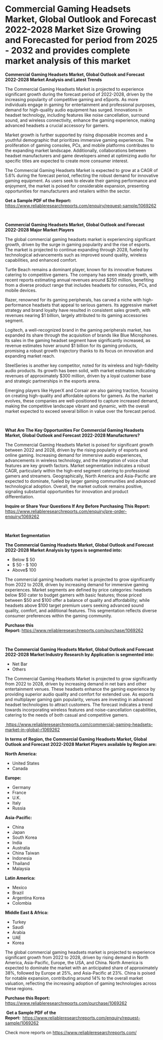 <p><h1>Commercial Gaming Headsets Market, Global Outlook and Forecast 2022-2028 Market Size Growing and Forecasted for period from 2025 - 2032 and provides complete market analysis of this market</h1></p><p><strong>Commercial Gaming Headsets Market, Global Outlook and Forecast 2022-2028 Market Analysis and Latest Trends</strong></p>
<p><p>The Commercial Gaming Headsets Market is projected to experience significant growth during the forecast period of 2022-2028, driven by the increasing popularity of competitive gaming and eSports. As more individuals engage in gaming for entertainment and professional purposes, demand for high-quality audio equipment has surged. Innovations in headset technology, including features like noise cancellation, surround sound, and wireless connectivity, enhance the gaming experience, making advanced headsets a crucial accessory for gamers.</p><p>Market growth is further supported by rising disposable incomes and a youthful demographic that prioritizes immersive gaming experiences. The proliferation of gaming consoles, PCs, and mobile platforms contributes to the expanding market landscape. Additionally, collaborations between headset manufacturers and game developers aimed at optimizing audio for specific titles are expected to create more consumer interest.</p><p>The Commercial Gaming Headsets Market is expected to grow at a CAGR of 5.6% during the forecast period, reflecting the robust demand for innovative gaming equipment. As users seek to elevate their gaming performance and enjoyment, the market is poised for considerable expansion, presenting opportunities for manufacturers and retailers within the sector.</p></p>
<p><strong>Get a Sample PDF of the Report:&nbsp;</strong> <a href="https://www.reliableresearchreports.com/enquiry/request-sample/1069262?utm_campaign=3548&utm_medium=2&utm_source=Github&utm_content=ia&utm_term=21032025&utm_id=commercial-gaming-headsets-market-global-outlook-and-forecast-2022-2028">https://www.reliableresearchreports.com/enquiry/request-sample/1069262</a></p>
<p>&nbsp;</p>
<p><strong>Commercial Gaming Headsets Market, Global Outlook and Forecast 2022-2028 Major Market Players</strong></p>
<p><p>The global commercial gaming headsets market is experiencing significant growth, driven by the surge in gaming popularity and the rise of esports. The market is projected to continue expanding through 2028, fueled by technological advancements such as improved sound quality, wireless capabilities, and enhanced comfort.</p><p>Turtle Beach remains a dominant player, known for its innovative features catering to competitive gamers. The company has seen steady growth, with recent reports estimating annual revenues around $250 million, benefiting from a diverse product range that includes headsets for consoles, PCs, and mobile devices.</p><p>Razer, renowned for its gaming peripherals, has carved a niche with high-performance headsets that appeal to serious gamers. Its aggressive market strategy and brand loyalty have resulted in consistent sales growth, with revenues nearing $1 billion, largely attributed to its gaming accessories segment.</p><p>Logitech, a well-recognized brand in the gaming peripherals market, has expanded its share through the acquisition of brands like Blue Microphones. Its sales in the gaming headset segment have significantly increased, as revenue estimates hover around $1 billion for its gaming products, promising a robust growth trajectory thanks to its focus on innovation and expanding market reach.</p><p>SteelSeries is another key competitor, noted for its wireless and high-fidelity audio products. Its growth has been solid, with market estimates indicating revenues of approximately $300 million, driven by a loyal customer base and strategic partnerships in the esports arena.</p><p>Emerging players like HyperX and Corsair are also gaining traction, focusing on creating high-quality and affordable options for gamers. As the market evolves, these companies are well-positioned to capture increased demand, making the competitive landscape vibrant and dynamic, with the overall market expected to exceed several billion in value over the forecast period.</p></p>
<p>&nbsp;</p>
<p><strong>What Are The Key Opportunities For Commercial Gaming Headsets Market, Global Outlook and Forecast 2022-2028 Manufacturers?</strong></p>
<p><p>The Commercial Gaming Headsets Market is poised for significant growth between 2022 and 2028, driven by the rising popularity of esports and online gaming. Increasing demand for immersive audio experiences, advancements in wireless technology, and the integration of voice chat features are key growth factors. Market segmentation indicates a robust CAGR, particularly within the high-end segment catering to professional gamers and streamers. Geographically, North America and Asia-Pacific are expected to dominate, fueled by larger gaming communities and advanced technological adoption. Overall, the market outlook remains positive, signaling substantial opportunities for innovation and product differentiation.</p></p>
<p><strong>Inquire or Share Your Questions If Any Before Purchasing This Report:</strong> <a href="https://www.reliableresearchreports.com/enquiry/pre-order-enquiry/1069262?utm_campaign=3548&utm_medium=2&utm_source=Github&utm_content=ia&utm_term=21032025&utm_id=commercial-gaming-headsets-market-global-outlook-and-forecast-2022-2028">https://www.reliableresearchreports.com/enquiry/pre-order-enquiry/1069262</a></p>
<p>&nbsp;</p>
<p><strong>Market Segmentation</strong></p>
<p><strong>The Commercial Gaming Headsets Market, Global Outlook and Forecast 2022-2028 Market Analysis by types is segmented into:</strong></p>
<p><ul><li>Below $ 50</li><li>$ 50 - $ 100</li><li>Above$ 100</li></ul></p>
<p><p>The commercial gaming headsets market is projected to grow significantly from 2022 to 2028, driven by increasing demand for immersive gaming experiences. Market segments are defined by price categories: headsets below $50 cater to budget gamers with basic features; those priced between $50 and $100 offer a balance of quality and affordability; while headsets above $100 target premium users seeking advanced sound quality, comfort, and additional features. This segmentation reflects diverse consumer preferences within the gaming community.</p></p>
<p><strong>Purchase this Report:&nbsp;</strong><a href="https://www.reliableresearchreports.com/purchase/1069262?utm_campaign=3548&utm_medium=2&utm_source=Github&utm_content=ia&utm_term=21032025&utm_id=commercial-gaming-headsets-market-global-outlook-and-forecast-2022-2028">https://www.reliableresearchreports.com/purchase/1069262</a></p>
<p>&nbsp;</p>
<p><strong>The Commercial Gaming Headsets Market, Global Outlook and Forecast 2022-2028 Market Industry Research by Application is segmented into:</strong></p>
<p><ul><li>Net Bar</li><li>Others</li></ul></p>
<p><p>The Commercial Gaming Headsets Market is projected to grow significantly from 2022 to 2028, driven by increasing demand in net bars and other entertainment venues. These headsets enhance the gaming experience by providing superior audio quality and comfort for extended use. As esports and multiplayer gaming gain popularity, venues are investing in advanced headset technologies to attract customers. The forecast indicates a trend towards incorporating wireless features and noise-cancellation capabilities, catering to the needs of both casual and competitive gamers.</p></p>
<p><a href="https://www.reliableresearchreports.com/commercial-gaming-headsets-market-in-global-r1069262?utm_campaign=3548&utm_medium=2&utm_source=Github&utm_content=ia&utm_term=21032025&utm_id=commercial-gaming-headsets-market-global-outlook-and-forecast-2022-2028">&nbsp;https://www.reliableresearchreports.com/commercial-gaming-headsets-market-in-global-r1069262</a></p>
<p><strong>In terms of Region, the Commercial Gaming Headsets Market, Global Outlook and Forecast 2022-2028 Market Players available by Region are:</strong></p>
<p>
    <p> <strong> North America: </strong>
        <ul>
            <li>United States</li>
            <li>Canada</li>
        </ul>
        </p> 
    <p> <strong> Europe: </strong>
        <ul>
            <li>Germany</li>
            <li>France</li>
            <li>U.K.</li>
            <li>Italy</li>
            <li>Russia</li>
        </ul>
        </p> 
    <p> <strong> Asia-Pacific: </strong>
        <ul>
            <li>China</li>
            <li>Japan</li>
            <li>South Korea</li>
            <li>India</li>
            <li>Australia</li>
            <li>China Taiwan</li>
            <li>Indonesia</li>
            <li>Thailand</li>
            <li>Malaysia</li>
        </ul>
        </p> 
    <p> <strong> Latin America: </strong>
        <ul>
            <li>Mexico</li>
            <li>Brazil</li>
            <li>Argentina Korea</li>
            <li>Colombia</li>
        </ul>
        </p> 
    <p> <strong> Middle East & Africa: </strong>
        <ul>
            <li>Turkey</li>
            <li>Saudi</li>
            <li>Arabia</li>
            <li>UAE</li>
            <li>Korea</li>
        </ul>
    </p>
    </p>
<p><p>The global commercial gaming headsets market is projected to experience significant growth from 2022 to 2028, driven by rising demand in North America, Asia-Pacific, Europe, the USA, and China. North America is expected to dominate the market with an anticipated share of approximately 38%, followed by Europe at 25%, and Asia-Pacific at 23%. China is poised for notable expansion, contributing around 14% to the overall market valuation, reflecting the increasing adoption of gaming technologies across these regions.</p></p>
<p><strong>Purchase this Report: </strong><a href="https://www.reliableresearchreports.com/purchase/1069262?utm_campaign=3548&utm_medium=2&utm_source=Github&utm_content=ia&utm_term=21032025&utm_id=commercial-gaming-headsets-market-global-outlook-and-forecast-2022-2028">https://www.reliableresearchreports.com/purchase/1069262</a></p>
<p>&nbsp;<strong>Get a Sample PDF of the Report:&nbsp;&nbsp;</strong><a href="https://www.reliableresearchreports.com/enquiry/request-sample/1069262?utm_campaign=3548&utm_medium=2&utm_source=Github&utm_content=ia&utm_term=21032025&utm_id=commercial-gaming-headsets-market-global-outlook-and-forecast-2022-2028">https://www.reliableresearchreports.com/enquiry/request-sample/1069262</a></p>
<p><strong></strong></p>
<p>Check more reports on <a href="https://www.reliableresearchreports.com/?utm_campaign=3548&utm_medium=2&utm_source=Github&utm_content=ia&utm_term=21032025&utm_id=commercial-gaming-headsets-market-global-outlook-and-forecast-2022-2028">https://www.reliableresearchreports.com/</a></p>
